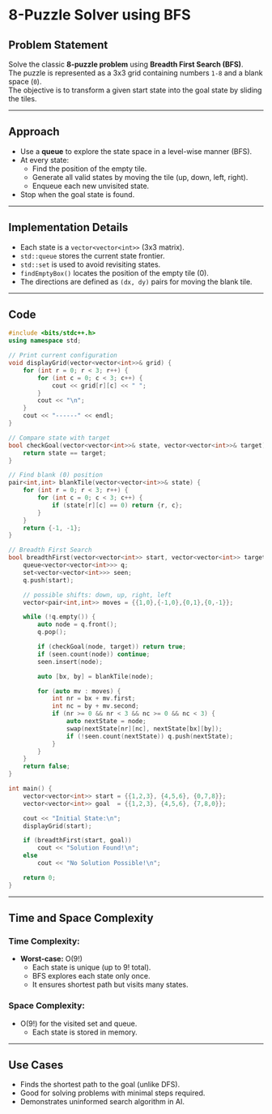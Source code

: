 # 8-Puzzle Solver using BFS

## Problem Statement

Solve the classic **8-puzzle problem** using **Breadth First Search (BFS)**.  
The puzzle is represented as a 3x3 grid containing numbers `1-8` and a blank space (`0`).  
The objective is to transform a given start state into the goal state by sliding the tiles.

---

## Approach

- Use a **queue** to explore the state space in a level-wise manner (BFS).
- At every state:
  - Find the position of the empty tile.
  - Generate all valid states by moving the tile (up, down, left, right).
  - Enqueue each new unvisited state.
- Stop when the goal state is found.

---

## Implementation Details

- Each state is a `vector<vector<int>>` (3x3 matrix).
- `std::queue` stores the current state frontier.
- `std::set` is used to avoid revisiting states.
- `findEmptyBox()` locates the position of the empty tile (0).
- The directions are defined as `(dx, dy)` pairs for moving the blank tile.

---

## Code

```cpp
#include <bits/stdc++.h>
using namespace std;

// Print current configuration
void displayGrid(vector<vector<int>>& grid) {
    for (int r = 0; r < 3; r++) {
        for (int c = 0; c < 3; c++) {
            cout << grid[r][c] << " ";
        }
        cout << "\n";
    }
    cout << "------" << endl;
}

// Compare state with target
bool checkGoal(vector<vector<int>>& state, vector<vector<int>>& target) {
    return state == target;
}

// Find blank (0) position
pair<int,int> blankTile(vector<vector<int>>& state) {
    for (int r = 0; r < 3; r++) {
        for (int c = 0; c < 3; c++) {
            if (state[r][c] == 0) return {r, c};
        }
    }
    return {-1, -1};
}

// Breadth First Search
bool breadthFirst(vector<vector<int>> start, vector<vector<int>> target) {
    queue<vector<vector<int>>> q;
    set<vector<vector<int>>> seen;
    q.push(start);

    // possible shifts: down, up, right, left
    vector<pair<int,int>> moves = {{1,0},{-1,0},{0,1},{0,-1}};

    while (!q.empty()) {
        auto node = q.front();
        q.pop();

        if (checkGoal(node, target)) return true;
        if (seen.count(node)) continue;
        seen.insert(node);

        auto [bx, by] = blankTile(node);

        for (auto mv : moves) {
            int nr = bx + mv.first;
            int nc = by + mv.second;
            if (nr >= 0 && nr < 3 && nc >= 0 && nc < 3) {
                auto nextState = node;
                swap(nextState[nr][nc], nextState[bx][by]);
                if (!seen.count(nextState)) q.push(nextState);
            }
        }
    }
    return false;
}

int main() {
    vector<vector<int>> start = {{1,2,3}, {4,5,6}, {0,7,8}};
    vector<vector<int>> goal  = {{1,2,3}, {4,5,6}, {7,8,0}};

    cout << "Initial State:\n";
    displayGrid(start);

    if (breadthFirst(start, goal)) 
        cout << "Solution Found!\n";
    else 
        cout << "No Solution Possible!\n";

    return 0;
}

```

---
## Time and Space Complexity

### Time Complexity:
- **Worst-case:** O(9!)  
  - Each state is unique (up to 9! total).
  - BFS explores each state only once.
  - It ensures shortest path but visits many states.

### Space Complexity:
- O(9!) for the visited set and queue.
  - Each state is stored in memory.

---

## Use Cases
- Finds the shortest path to the goal (unlike DFS).
- Good for solving problems with minimal steps required.
- Demonstrates uninformed search algorithm in AI.
